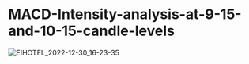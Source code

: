 # MACD-Intensity-analysis-at-9-15-and-10-15-candle-levels

![EIHOTEL_2022-12-30_16-23-35](https://user-images.githubusercontent.com/107041501/210079028-e73337f9-7026-4df0-9fac-ca0320be18eb.jpg)
